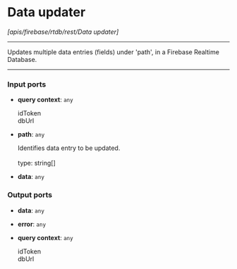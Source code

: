 # Data updater

_[apis/firebase/rtdb/rest/Data updater]_

---

Updates multiple data entries (fields) under 'path', in a Firebase Realtime Database.<br>

---

### Input ports

* __query context__: ` any `


    idToken<br>
    dbUrl<br>


* __path__: ` any `


    Identifies data entry to be updated.<br>
    <br>
    type: string[]<br>


* __data__: ` any `

### Output ports

* __data__: ` any `


* __error__: ` any `


* __query context__: ` any `


    idToken<br>
    dbUrl<br>

